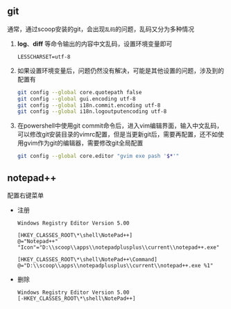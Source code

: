 ## git

通常，通过scoop安装的git，会出现`乱码`的问题，乱码又分为多种情况

1. **log**、**diff** 等命令输出的内容中文乱码，设置环境变量即可

   `LESSCHARSET=utf-8`

2. 如果设置环境变量后，问题仍然没有解决，可能是其他设置的问题，涉及到的配置有

   ```bash
   git config --global core.quotepath false 
   git config --global gui.encoding utf-8
   git config --global i18n.commit.encoding utf-8 
   git config --global i18n.logoutputencoding utf-8
   ```

3. 在powershell中使用git commit命令后，进入vim编辑界面，输入中文乱码，可以修改git安装目录的vimrc配置，但是当更新git后，需要再配置，还不如使用gvim作为git的编辑器，需要修改git全局配置

   ```bash
   git config --global core.editor "gvim exe pash '$*'"
   ```

## notepad++

配置右键菜单

- 注册

  ```
  Windows Registry Editor Version 5.00
  
  [HKEY_CLASSES_ROOT\*\shell\NotePad++]
  @="Notepad++"
  "Icon"="D:\\scoop\\apps\\notepadplusplus\\current\\notepad++.exe"
  
  [HKEY_CLASSES_ROOT\*\shell\NotePad++\Command]
  @="D:\\scoop\\apps\\notepadplusplus\\current\\notepad++.exe %1"
  ```

- 删除

  ```
  Windows Registry Editor Version 5.00
  [-HKEY_CLASSES_ROOT\*\shell\NotePad++]
  ```

  